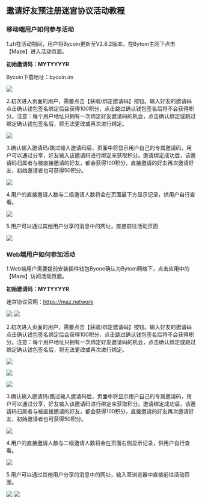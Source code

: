 ## 邀请好友预注册迷宫协议活动教程

### 移动端用户如何参与活动

1.zh在活动期间，用户将Bycoin更新至V2.8.2版本，在Bytom主网下点击【Maze】进入活动页面。

**初始邀请码：MYTYYYYR**

Bycoin下载地址：bycoin.im

![](../images/nftnew/nftnew1.png)

2.初次进入页面的用户，需要点击【获取/绑定邀请码】按钮。输入好友的邀请码点击确认钱包签名绑定后会获得100积分，点击跳过确认钱包签名后将不会获得积分。注意：每个用户地址只拥有一次绑定好友邀请码的机会，点击确认绑定或跳过绑定确认钱包签名后，将无法更改或再次进行绑定。

![](../images/nftnew/nftnew2.png)

3.确认输入邀请码/跳过输入邀请码后，页面中将显示用户自己的专属邀请码，用户可以通过分享，好友输入该邀请码进行绑定来获取积分。邀请绑定成功后，该邀请码归属者与被直接邀请的好友，都会获得100积分，直接邀请的好友再次邀请好友，初始邀请者也可获得50积分。

![](../images/nftnew/nftnew3.png)

4.用户的直接邀请人数与二级邀请人数将会在页面最下方显示记录，供用户自行查看。

![](../images/nftnew/nftnew4.png)

5.用户可以通过其他用户分享的消息中的网址，直接前往活动页面

![](../images/nftnew/nftnew5.png)

### Web端用户如何参加活动

1.Web端用户需要提前安装插件钱包Byone确认为Bytom网络下，点击应用中的【Maze】访问活动页面。 

**初始邀请码：MYTYYYYR** 

迷宫协议官网：https://maz.network

![](../images/nftnew/nftnew6.png)
![](../images/nftnew/nftnew7.png)

2.初次进入页面的用户，需要点击【获取/绑定邀请码】按钮。输入好友的邀请码点击确认钱包签名绑定后会获得100积分，点击跳过确认钱包签名后将不会获得积分。注意：每个用户地址只拥有一次绑定好友邀请码的机会，点击确认绑定或跳过绑定确认钱包签名后，将无法更改或再次进行绑定。

![](../images/nftnew/nftnew8.png)

![](../images/nftnew/nftnew9.png)

![](../images/nftnew/nftnew10.png)

3.确认输入邀请码/跳过输入邀请码后，页面中将显示用户自己的专属邀请码，用户可以通过分享，好友输入该邀请码进行绑定来获取积分。邀请绑定成功后，该邀请码归属者与被直接邀请的好友，都会获得100积分，直接邀请的好友再次邀请好友，初始邀请者也可获得50积分。

![](../images/nftnew/nftnew11.png)

4.用户的直接邀请人数与二级邀请人数将会在页面右侧显示记录，供用户自行查看。

![](../images/nftnew/nftnew12.png)

5.用户可以通过其他用户分享的消息中的网址，输入至浏览器中直接前往活动页面。

![](../images/nftnew/nftnew13.png)
![](../images/nftnew/nftnew14.png)


